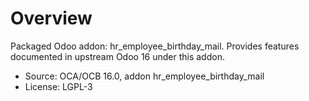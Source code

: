# Overview

Packaged Odoo addon: hr_employee_birthday_mail. Provides features documented in upstream Odoo 16 under this addon.

- Source: OCA/OCB 16.0, addon hr_employee_birthday_mail
- License: LGPL-3
